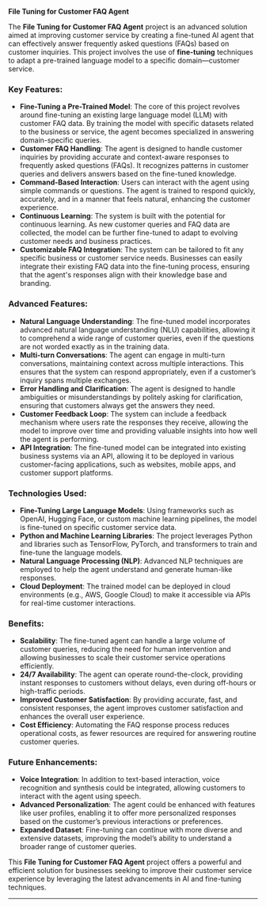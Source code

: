 **File Tuning for Customer FAQ Agent**

The **File Tuning for Customer FAQ Agent** project is an advanced solution aimed at improving customer service by creating a fine-tuned AI agent that can effectively answer frequently asked questions (FAQs) based on customer inquiries. This project involves the use of **fine-tuning** techniques to adapt a pre-trained language model to a specific domain—customer service.

### Key Features:
- **Fine-Tuning a Pre-Trained Model**: The core of this project revolves around fine-tuning an existing large language model (LLM) with customer FAQ data. By training the model with specific datasets related to the business or service, the agent becomes specialized in answering domain-specific queries.
- **Customer FAQ Handling**: The agent is designed to handle customer inquiries by providing accurate and context-aware responses to frequently asked questions (FAQs). It recognizes patterns in customer queries and delivers answers based on the fine-tuned knowledge.
- **Command-Based Interaction**: Users can interact with the agent using simple commands or questions. The agent is trained to respond quickly, accurately, and in a manner that feels natural, enhancing the customer experience.
- **Continuous Learning**: The system is built with the potential for continuous learning. As new customer queries and FAQ data are collected, the model can be further fine-tuned to adapt to evolving customer needs and business practices.
- **Customizable FAQ Integration**: The system can be tailored to fit any specific business or customer service needs. Businesses can easily integrate their existing FAQ data into the fine-tuning process, ensuring that the agent's responses align with their knowledge base and branding.
  
### Advanced Features:
- **Natural Language Understanding**: The fine-tuned model incorporates advanced natural language understanding (NLU) capabilities, allowing it to comprehend a wide range of customer queries, even if the questions are not worded exactly as in the training data.
- **Multi-turn Conversations**: The agent can engage in multi-turn conversations, maintaining context across multiple interactions. This ensures that the system can respond appropriately, even if a customer’s inquiry spans multiple exchanges.
- **Error Handling and Clarification**: The agent is designed to handle ambiguities or misunderstandings by politely asking for clarification, ensuring that customers always get the answers they need.
- **Customer Feedback Loop**: The system can include a feedback mechanism where users rate the responses they receive, allowing the model to improve over time and providing valuable insights into how well the agent is performing.
- **API Integration**: The fine-tuned model can be integrated into existing business systems via an API, allowing it to be deployed in various customer-facing applications, such as websites, mobile apps, and customer support platforms.

### Technologies Used:
- **Fine-Tuning Large Language Models**: Using frameworks such as OpenAI, Hugging Face, or custom machine learning pipelines, the model is fine-tuned on specific customer service data.
- **Python and Machine Learning Libraries**: The project leverages Python and libraries such as TensorFlow, PyTorch, and transformers to train and fine-tune the language models.
- **Natural Language Processing (NLP)**: Advanced NLP techniques are employed to help the agent understand and generate human-like responses.
- **Cloud Deployment**: The trained model can be deployed in cloud environments (e.g., AWS, Google Cloud) to make it accessible via APIs for real-time customer interactions.

### Benefits:
- **Scalability**: The fine-tuned agent can handle a large volume of customer queries, reducing the need for human intervention and allowing businesses to scale their customer service operations efficiently.
- **24/7 Availability**: The agent can operate round-the-clock, providing instant responses to customers without delays, even during off-hours or high-traffic periods.
- **Improved Customer Satisfaction**: By providing accurate, fast, and consistent responses, the agent improves customer satisfaction and enhances the overall user experience.
- **Cost Efficiency**: Automating the FAQ response process reduces operational costs, as fewer resources are required for answering routine customer queries.

### Future Enhancements:
- **Voice Integration**: In addition to text-based interaction, voice recognition and synthesis could be integrated, allowing customers to interact with the agent using speech.
- **Advanced Personalization**: The agent could be enhanced with features like user profiles, enabling it to offer more personalized responses based on the customer’s previous interactions or preferences.
- **Expanded Dataset**: Fine-tuning can continue with more diverse and extensive datasets, improving the model’s ability to understand a broader range of customer queries.

This **File Tuning for Customer FAQ Agent** project offers a powerful and efficient solution for businesses seeking to improve their customer service experience by leveraging the latest advancements in AI and fine-tuning techniques.

---
